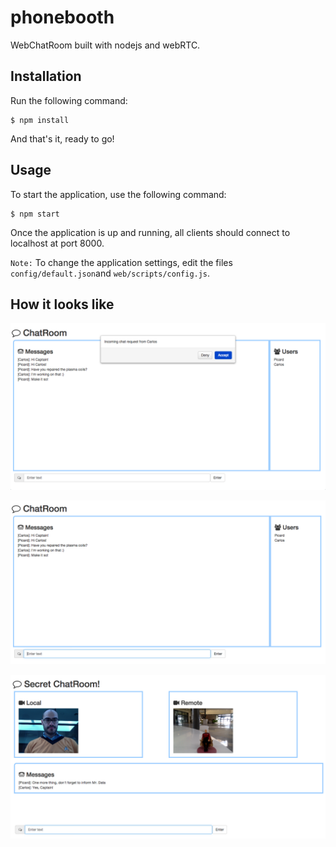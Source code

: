 # phonebooth

WebChatRoom built with nodejs and webRTC.

## Installation

Run the following command:

```
$ npm install
```

And that's it, ready to go!

## Usage

To start the application, use the following command:

```
$ npm start
```

Once the application is up and running, all clients should connect to localhost at port 8000.

`Note:` To change the application settings, edit the files `config/default.json`and `web/scripts/config.js`.

## How it looks like

![alt tag](https://raw.githubusercontent.com/carlos4ndre/phonebooth/master/demo/incoming-chat-request.png)

![alt tag](https://raw.githubusercontent.com/carlos4ndre/phonebooth/master/demo/public-chat.png)

![alt tag](https://raw.githubusercontent.com/carlos4ndre/phonebooth/master/demo/private-chat-request.png)

